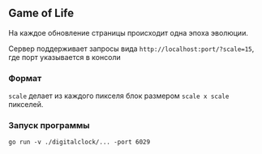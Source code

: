 ## Game of Life

На каждое обновление страницы происходит одна эпоха эволюции.

Сервер поддерживает запросы вида `http://localhost:port/?scale=15`, где порт указывается в консоли

### Формат
`scale` делает из каждого пикселя блок размером `scale x scale` пикселей.

### Запуск программы

```
go run -v ./digitalclock/... -port 6029
```
